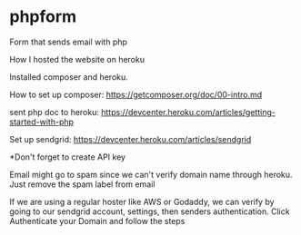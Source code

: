 # phpform

Form that sends email with php

How I hosted the website on heroku

Installed composer and heroku.

How to set up composer: https://getcomposer.org/doc/00-intro.md

sent php doc to heroku: https://devcenter.heroku.com/articles/getting-started-with-php

Set up sendgrid: https://devcenter.heroku.com/articles/sendgrid

*Don't forget to create API key

Email might go to spam since we can't verify domain name through heroku. Just remove the spam label from email

If we are using a regular hoster like AWS or Godaddy, we can verify by going to our sendgrid account, settings, then senders authentication. Click Authenticate your Domain and follow the steps
